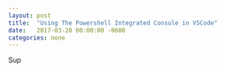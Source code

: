 ```yaml
---
layout: post
title:  "Using The Powershell Integrated Console in VSCode"
date:   2017-03-28 00:00:00 -0600
categories: none
---
```


Sup